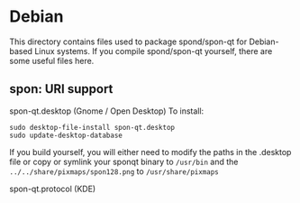 
Debian
====================
This directory contains files used to package spond/spon-qt
for Debian-based Linux systems. If you compile spond/spon-qt yourself, there are some useful files here.

## spon: URI support ##


spon-qt.desktop  (Gnome / Open Desktop)
To install:

	sudo desktop-file-install spon-qt.desktop
	sudo update-desktop-database

If you build yourself, you will either need to modify the paths in
the .desktop file or copy or symlink your sponqt binary to `/usr/bin`
and the `../../share/pixmaps/spon128.png` to `/usr/share/pixmaps`

spon-qt.protocol (KDE)

